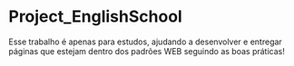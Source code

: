 # Project_EnglishSchool
Esse trabalho é apenas para estudos, ajudando a desenvolver e entregar páginas que estejam dentro dos padrões WEB seguindo as boas práticas!
